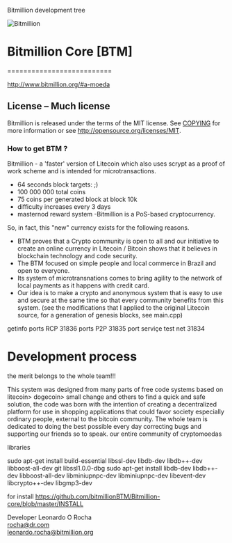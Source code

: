 
Bitmillion development tree


![Bitmillion](http://www.bitmillion.org/images/logo.png)

# Bitmillion Core [BTM]
==========================

http://www.bitmillion.org/#a-moeda

## License – Much license
Bitmillion is released under the terms of the MIT license. See [COPYING](COPYING)
for more information or see http://opensource.org/licenses/MIT.

### How to get BTM ?
Bitmillion - a 'faster' version of Litecoin which also uses scrypt
as a proof of work scheme and is intended for microtransactions.
- 64 seconds block targets:  ;)
- 100 000 000 total coins
- 75 coins per generated block at block 10k
- difficulty increases every 3 days
- masternod reward system
-Bitmillion is a PoS-based cryptocurrency.

So, in fact, this "new" currency exists for the following reasons.
- BTM proves that a Crypto community is open to all and our initiative to create an online currency in Litecoin / Bitcoin shows that it believes in blockchain technology and code security.
- The BTM focused on simple people and local commerce in Brazil and open to everyone.
- Its system of microtransnations comes to bring agility to the network of local payments as it happens with credit card.
- Our idea is to make a crypto and anonymous system that is easy to use and secure at the same time so that every community benefits from this system.
(see the modifications that I applied to the original Litecoin source,
for a generation of genesis blocks, see main.cpp)


getinfo 
ports RCP 31836
ports P2P 31835 
port serviçe test net 31834

Development process
===================
the merit belongs to the whole team!!!

This system was designed from many parts of free code systems based on litecoin> dogecoin> small change and others to find a quick and safe solution, the code was born with the intention of creating a decentralized platform for use in shopping applications that could favor society especially ordinary people, external to the bitcoin community.
The whole team is dedicated to doing the best possible every day correcting bugs and supporting our friends so to speak. our entire community of cryptomoedas


libraries

sudo apt-get install build-essential libssl-dev libdb-dev libdb++-dev libboost-all-dev git libssl1.0.0-dbg
sudo apt-get install libdb-dev libdb++-dev libboost-all-dev libminiupnpc-dev libminiupnpc-dev libevent-dev libcrypto++-dev libgmp3-dev

for install https://github.com/bitmillionBTM/Bitmillion-core/blob/master/INSTALL


Developer Leonardo O Rocha  
rocha@dr.com  
leonardo.rocha@bitmillion.org
